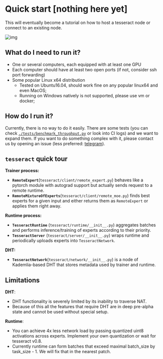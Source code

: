 # Quick start [nothing here yet]

This will eventually become a tutorial on how to host a tesseract node or
connect to an existing node.

![img](https://media.giphy.com/media/3oz8xtBx06mcZWoNJm/giphy.gif)

## What do I need to run it?

- One or several computers, each equipped with at least one GPU
- Each computer should have at least two open ports (if not, consider ssh port
  forwarding)
- Some popular Linux x64 distribution
  - Tested on Ubuntu16.04, should work fine on any popular linux64 and even
    MacOS;
  - Running on Windows natively is not supported, please use vm or docker;

## How do I run it?

Currently, there is no way to do it easily. There are some tests (you can check
[`./tests/benchmark_throughput.py`](https://github.com/learning-at-home/tesseract/blob/master/tests/benchmark_throughput.py)
or look into CI logs) and we want to expand them. If you want to do something
complex with it, please contact us by opening an issue (less preferred:
[telegram](https://t.me/justheuristic)).

## `tesseract` quick tour

**Trainer process:**

- **`RemoteExpert`**(`tesseract/client/remote_expert.py`) behaves like a pytorch
  module with autograd support but actually sends request to a remote runtime.
- **`RemoteMixtureOfExperts`**(`tesseract/client/remote_moe.py`) finds best
  experts for a given input and either returns them as `RemoteExpert` or applies
  them right away.

**Runtime process:**

- **`TesseractRuntime`** (`tesseract/runtime/__init__.py`) aggregates batches
  and performs inference/training of experts according to their priority.
- **`TesseractServer`** (`tesseract/server/__init__.py`) wraps runtime and
  periodically uploads experts into `TesseractNetwork`.

**DHT:**

- **`TesseractNetwork`**(`tesseract/network/__init__.py`) is a node of
  Kademlia-based DHT that stores metadata used by trainer and runtime.

## Limitations

**DHT**:

- DHT functionality is severely limited by its inability to traverse NAT.
- Because of this all the features that require DHT are in deep pre-alpha state
  and cannot be used without special setup.

**Runtime**:

- You can achieve 4x less network load by passing quantized uint8 activations
  across experts. Implement your own quantization or wait for tesseract v0.8.
- Currently runtime can form batches that exceed maximal batch_size by
  task_size - 1. We will fix that in the nearest patch.
